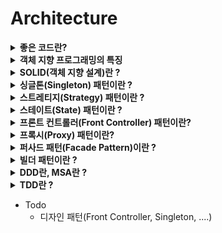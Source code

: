 # Architecture

<details>
<summary><b>좋은 코드란?</b></summary>
<div markdown="1">

* 좋은 코드란 좋은 기능을 제공하고 좋은 구조적 품질을 가진 코드이다.

<br>

* 좋은 기능을 제공하는 코드란?
    * 기능적으로 사용자가 만족할 수 있는 서비스를 제공할 수 있어야 함
    * 예를들어 편리한 기능을 제공하거나 빠른 응답시간을 제공하는 서비스

<br>

* **좋은 구조적 품질을 가진 코드란 ?**
    * 아키텍처가 잘 설계된 코드
    * 가독성이 좋은 코드
    * 확장성 있는 코드
    * 유지보수성, 재사용성이 높은 코드
    * 높은 응집도와 낮은 결합도,의존성을 가지는 코드
    
* **확장성** 있는 코드란 ?
    * 기존 로직에 새로운 값들이 추가, 삭제될 때 내부적으로 변경이 적은 코드
    * 즉, 변경과 확장에 용이한 코드
* **응집도** 란 ?
    * 코드의 한 요소가 해당 기능을 수행하기 위해 얼마만큼의 연관된 책임과 아이디어가 뭉쳐져 있는지 나타내는 정도
    * 일반적으로 특정 목적을 위해 밀접하게 연관된 기능들이 모여서 구현되어 있고, 지나치게 많은 일을 하지 않으면 응집도가 높은것
* **결합도** 란 ?
    * 코드의 한 요소가 다른 것과 얼마나 강력하게 연결되어 있는지, 또한 얼마나 의존적인지 나타내는 정도
* 높은 응집도와 낮은 결합도를 가지는 구조 예시
    * DDD 계층화된 시스템 구조 (Controller, Service, Repository...)
* 따라서 낮은 결합도와 높은 응집도를 가지면서 확장성이 높은 코드는 유지보수성이 좋고 재사용성이 뛰어나기 때문에, 
    좋은 구조적 코드라고 할 수 있다.

</div>
</details>


<details>
<summary><b>객체 지향 프로그래밍의 특징</b></summary>
<div markdown="1">

1. 추상화(abstraction)
    * 객체들의 공통적인 특징(기능, 속성)을 도출하는 것
    * 객체지향적 관점에서는 클래스를 정의하는 것을 추상화라고 할 수 있음
2. 캡슐화(encapsulation)
    * 객체가 독립적으로 역할을 할 수 있도록 데이터와 기능을 하나로 묶어 관리
    * 실제로 구현되는 부분을 외부에 드러나지 않도록 하여 정보를 은닉
    * 외부와 상호작용을 할 때는 메소드를 이용하여 통신할 수 있음
3. 상속성(inheritance)
    * 기존 코드를 재활용해서 사용가능 함
4. 다형성(polymorphism)
    * 여러 형태를 받아들일 수 있는 성질
    * 다른 방법으로 동작하는 함수를 동일한 이름으로 호출 가능
    * ex) 오버라이딩(Overriding), 오버로딩(Overloading)
5. 동적바인딩(Dynamic Binding)
    * 런타임에 호출될 함수가 결정됨 (cf. 정적바인딩 : 컴파일 시점에 호출될 함수가 결정)
    * 가상 함수(오버라이드된 함수)를 호출하는 코드를 컴파일할 때, 바인딩을 실행시간에 결정하는 것
    * 동적 바인딩을 통해 다형성 실현

</div>
</details>


<details>
<summary><b>SOLID(객체 지향 설계)란 ?</b></summary>
<div markdown="1">

* [위키백과](https://ko.wikipedia.org/wiki/SOLID_(%EA%B0%9D%EC%B2%B4_%EC%A7%80%ED%96%A5_%EC%84%A4%EA%B3%84))
* SRP : 단일 책임 원칙 (Single responsibility principle)
    * 한 클래스는 하나의 책임만 가져야 한다.
* OCP : 개방-폐쇄 원칙 (Open/closed principle)
    * 소프트웨어 요소는 확장에는 열려 있으나 변경에는 닫혀 있어야 한다.
* LSP : 리스코프 치환 원칙 (Liskov substitution principle)
    * 프로그램의 객체는 프로그램의 정확성을 깨뜨리지 않으면서 하위 타입의 인스턴스로 바꿀 수 있어야 한다.
* ISP : 인터페이스 분리 원칙 (Interface segregation principle)
    * 특정 클라이언트를 위한 인터페이스 여러 개가 범용 인터페이스 하나보다 낫다.
* DIP : 의존관계 역전 원칙 (Dependency inversion principle) 
    * 추상화에 의존해야지, 구체화에 의존하면 안된다.
    * 의존성 주입은 이 원칙을 따르는 방법 중 하나이다.
    * 예시
        ~~~java
        @Component
        @RequiredArgsConstructor
        public class OrderServiceImpl implements OrderService {
            
            // DiscountPolicy를 상속받는 FixDiscountPolicy와 RateDiscountPolicy 가 있음
            private final DiscountPolicy discountPolicy; 
            private final MemberRepository memberRepository;
        }
        ~~~

</div>
</details>


<details>
<summary><b>싱글톤(Singleton) 패턴이란 ?</b></summary>
<div markdown="1">

* 싱글톤 패턴이란 어떤 객체의 인스턴스로 오직 1개만 생성하여 사용하는 패턴을 의미한다.
* 장점
    * 인스턴스가 한개만 존재하는 것을 보증하고 싶을때 사용할 수 있다.
    * 다른 클래스의 인스턴스들이 싱글톤 인스턴스의 데이터를 공유하는 것이 가능하다.
* 단점
    * 멀티스레드 환경에서 동기화 처리를 해 주어야 함
    * OCP를 준수하지 못한다.
        * 많은 데이터를 공유할 경우, 다른 클래스들 간의 결합도가 높아지므로
* Spring Bean, 데이터베이스에서의 커넥션풀(DBCP), 스레드풀, 캐시, 로그 기록 객체 등에서 사용된다.
* 멀티스레드 환경에서 안전한 싱글톤 만드는 방법
    * [여러가지 방법](https://readystory.tistory.com/116)이 있지만, 가장 보편적인 방법은 아래와 같다.
    * Bill Pugh Singleton Implementaion
        * Bill Pugh가 고안한 방식으로, static inner class를 사용하는 방식
        * static inner class는 Singleton 클래스가 Load 될 때에도 Load 되지 않음
        * getInstance()가 호출됐을 때 비로소 JVM 메모리에 로드되고, 인스턴스를 생성 (지연로딩)
        * 객체를 한 번만 생성하는것을 JVM이 보장
        * 동기화 처리를 JVM에 위임
        * 구현이 간단함
        * 코드
        ~~~java
        public class Singleton {
            private Singleton(){}
            
            private static class SingletonHelper{
                private static final Singleton INSTANCE = new Singleton();
            }
            
            public static Singleton getInstance(){
                return SingletonHelper.INSTANCE;
            }
        }
        ~~~

</div>
</details>


<details>
<summary><b>스트레티지(Strategy) 패턴이란 ?</b></summary>
<div markdown="1">

* [출처](https://gmlwjd9405.github.io/2018/07/06/strategy-pattern.html)
* 행위를 클래스로 캡슐화해 동적으로 행위를 자유롭게 바꿀 수 있게 해주는 패턴
* 즉, 전략을 쉽게 바꿀 수 있도록 해주는 디자인 패턴
* 예시를 보면 한번에 이해됨
    ![](https://gmlwjd9405.github.io/images/design-pattern-strategy/strategy-solution.png)

</div>
</details>


<details>
<summary><b>스테이트(State) 패턴이란 ?</b></summary>
<div markdown="1">

* 객체 내부의 상태가 바뀜에 따라 객체의 행동을 바꿀 수 있는 패턴
* if/else, switch 같은 분기문을 이용하면 쉽게 객체의 상태의 따라 행동을 변화시킬 수 있다.
    * 하지만 새로운 상태를 추가하기 어렵고, 새로운 상태가 추가된다면 많은 메서드를 변경해 주어야 함
    * 유지보수가 어려운, OCP에 위반하는 방법인 것
* 클래스를 활용하거나 enum을 활용하여 해결할 수 있음
    * [Java Enum 활용기](https://techblog.woowahan.com/2527/)

</div>
</details>


<details>
<summary><b>프론트 컨트롤러(Front Controller) 패턴이란?</b></summary>
<div markdown="1">

* 요청마다 해당하는 Controller에 서블릿을 정의해주는 것은 핸들러마다 공통된 로직을 중복 작성할 필요가 있음
* 프론트 컨트롤러는 이러한 공통된 로직을 처리해 주는 역할을 함
* 공통 코드 처리가 가능가 가능하여 Front Controller 외 다른 Controller에서 Servlet 사용하지 않아도 된다.
* 각 클라이언트들은 Front Controller에 요청을 보내고 Front Controller은 각 요청에 맞는 컨트롤러를 찾아서 호출시킨다.
* 공통 코드에 대해서는 Front Controller에서 처리하고, 서로 다른 코드들만 각 Controller에서 처리할 수 있도록 한다.
![](https://img1.daumcdn.net/thumb/R1280x0/?scode=mtistory2&fname=https%3A%2F%2Fblog.kakaocdn.net%2Fdn%2FbmIMRX%2Fbtq4rdbwCtY%2FO88ME95Pvv9svLKftxsaU0%2Fimg.png)
* 자세한 내용은 [Spring&JPA,md](https://github.com/jerry0339/Study_Note/blob/master/CS_Study/Spring%26JPA.md)의 Dispatcher Servlet 참고

</div>
</details>


<details>
<summary><b>프록시(Proxy) 패턴이란?</b></summary>
<div markdown="1">

* 프록시는 대리인이라는 뜻으로, 무엇인가를 대신 처리하거나 접근을 제어하는 역할을 하는 객체를 제공하는 패턴
* 프록시가 사용되는 예시
    1. 가상프록시
        * 꼭 필요로 하는 시점까지 객체의 생성을 연기하고, 해당 객체가 생성된 것처럼 동작하도록 만들고 싶을때 사용하는 패턴
        * 프록시 클래스에서 자잘한 작업들을 처리하고 리소스가 많이 요구되는 작업들이 필요할 때에만 주체 클래스를 사용하도록 구현
        * 예시 - 

 
    2. 원격프록시
원격 객체에 대한 접근을 제어 로컬 환경에 존재하며, 원격객체에 대한 대변자 역할을 하는 객체 서로다른 주소 공간에 있는 객체에 대해 마치 같은 주소 공간에 있는 것처럼 동작하게 만드는 패턴입니다. 예시로 Google Docs를 들 수 있겠습니다. 브라우저는 브라우저대로 필요한 자원을 로컬에 가지고 있고 또다른 자원은 Google 서버에 있는 형태입니다.

    3. 보호프록시
주체 클래스에 대한 접근을 제어하기 위한 경우에 객체에 대한 접근 권한을 제어하거나 객체마다 접근 권한을 달리하고 싶을때 사용하는 패턴으로 프록시 클래스에서 클라이언트가 주체 클래스에 대한 접근을 허용할지 말지 결정하도록 할수가 있습니다.


</div>
</details>


<details>
<summary><b>퍼사드 패턴(Facade Pattern)이란 ?</b></summary>
<div markdown="1">

* 퍼사드는 건물의 정면을 의미한다. 디자인 패턴중 하나이다.
* 퍼사드는 클래스 라이브러리 같은 어떤 소프트웨어의 다른 커다란 코드 부분에 대한 간략화된 인터페이스를 제공하는 객체이다.
* 퍼사드는 공통적인 작업에 대해 간편한 메소드들을 제공한다.
![](https://upload.wikimedia.org/wikipedia/commons/thumb/5/56/UML_DP_Fa%C3%A7ade.png/330px-UML_DP_Fa%C3%A7ade.png)
* 코드 예시 : [출처](https://ko.wikipedia.org/wiki/%ED%8D%BC%EC%82%AC%EB%93%9C_%ED%8C%A8%ED%84%B4)
    * 컴퓨터 전원을 킬때 필요한 작업들(메소드)를 퍼사드로 한번에 처리
    ~~~java
    /* Complex parts */
    class CPU {
        public void freeze() { ... }
        public void jump(long position) { ... }
        public void execute() { ... }
    }

    class Memory {
        public void load(long position, byte[] data) {
            ...
        }
    }

    class HardDrive {
        public byte[] read(long lba, int size) {
            ...
        }
    }

    /* Facade */
    class Computer {
        public void startComputer() {
            CPU cpu = new CPU();
            Memory memory = new Memory();
            HardDrive hardDrive = new HardDrive();
            cpu.freeze();
            memory.load(BOOT_ADDRESS, hardDrive.read(BOOT_SECTOR, SECTOR_SIZE));
            cpu.jump(BOOT_ADDRESS);
            cpu.execute();
        }
    }

    /* Client */
    class You {
        public static void main(String[] args) throws ParseException {
            Computer facade = /* grab a facade instance */;
            facade.startComputer();
        }
    }
    ~~~

</div>
</details>


<details>
<summary><b>빌더 패턴이란 ?</b></summary>
<div markdown="1">

* 빌더 패턴 장점
    * 필요한 데이터만 설정할 수 있음
    * 유연성을 확보할 수 있음 (필드가 추가되어도 기존의 모든 코드를 수정하지 않아도 된다.)
    * 가독성을 높일 수 있음
    * 불변성을 확보할 수 있음
* 단점 으로는 파라미터가 늘어날수록 코드를 읽기가 힘들다는 점에서 오히려 가독성이 떨어질 수 있다.

</div>
</details>


<details>
<summary><b>DDD란, MSA란 ?</b></summary>
<div markdown="1">

* DDD란 ?
* DDD란 도메인을 주도로 하여 아키텍처를 설계하는 방식
* 도메인이란 어떠한 유사한 업무나 목적을 가진 집합
* 온라인 서점 이라는 도메인을 예로들면 하위 도메인으로 상품, 회원, 배송 등등의 도메인으로 나뉠 수 있다.
* 도메인은 서로 철저히 분리되고, **높은 응집력**과 **낮은 결합도**로 **변경과 확장에 용이**한 설계를 얻게 됩니다.
* 규모가 커질수록 구조와 코드가 복잡해지고 어플리케이션이 무거워진다는 단점이 있음

* MSA란 ?
* 여러 모듈(경량화되고 독립적인 서비스)을 조합하여 애플리케이션을 구현
* 모듈마다 자체 DB를 가지고 있어 개발부터 배포까지 모듈단위로 효율적으로 진행할 수 있음
* 하지만 독립적이기 때문에 확장성을 고려한 설계나 트랜잭션 처리가 어렵다는 단점이 있음

</div>
</details>


<details>
<summary><b>TDD란 ?</b></summary>
<div markdown="1">

* 테스트 주도 개발
* 테스트를 먼저 만들고 테스트를 통과하기 위한 것을 구현해 내는 것 
* 즉, 만드는 과정에서 우선 테스트를 작성하고 그걸 통과하는 코드를 만들고를 반복하면서 
* 제대로 동작하는지에 대한 피드백을 적극적으로 받는 것이다.

TDD를 왜 해야할까
* 불확실성이 높을 때 **피드백** 과 **협력** 은 중요하다.
* **피드백** 과 **협력** 은 불확실성이 높을 때 더 좋은 결과를 이끌어낼 수 있다.
* TDD도 마찬가지로 피드백과 협력을 증진시킬 수 있는 요소를 갖추고 있기 때문에 조금 더 확실한 코드를 짤 수 있는것

</div>
</details>


* Todo
    * 디자인 패턴(Front Controller, Singleton, ....)